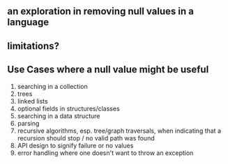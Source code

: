 ## an exploration in removing null values in a language

## limitations?

## Use Cases where a null value might be useful

1. searching in a collection
2. trees
3. linked lists
4. optional fields in structures/classes
5. searching in a data structure
6. parsing
7. recursive algorithms, esp. tree/graph traversals, when indicating that a recursion should stop / no valid path was found
8. API design to signify failure or no values
9. error handling where one doesn't want to throw an exception

